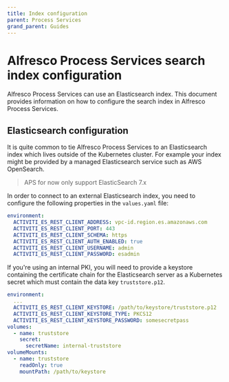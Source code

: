 ```yaml
---
title: Index configuration
parent: Process Services
grand_parent: Guides
---
```


# Alfresco Process Services search index configuration

Alfresco Process Services can use an Elasticsearch index. This document provides
information on how to configure the search index in Alfresco Process Services.

## Elasticsearch configuration

It is quite common to tie Alfresco Process Services to an Elasticsearch index
which lives outside of the Kubernetes cluster. For example your index might be
provided by a managed Elasticsearch service such as AWS OpenSearch.

> APS for now only support ElasticSearch 7.x

In order to connect to an external Elasticsearch index, you need to configure
the following properties in the `values.yaml` file:

```yaml
environment:
  ACTIVITI_ES_REST_CLIENT_ADDRESS: vpc-id.region.es.amazonaws.com
  ACTIVITI_ES_REST_CLIENT_PORT: 443
  ACTIVITI_ES_REST_CLIENT_SCHEMA: https
  ACTIVITI_ES_REST_CLIENT_AUTH_ENABLED: true
  ACTIVITI_ES_REST_CLIENT_USERNAME: admin
  ACTIVITI_ES_REST_CLIENT_PASSWORD: esadmin
```

If you're using an internal PKI, you will need to provide a keystore containing
the certificate chain for the Elasticsearch server as a Kubernetes secret which
must contain the data key `truststore.p12`.

```yaml
environment:
  ...
  ACTIVITI_ES_REST_CLIENT_KEYSTORE: /path/to/keystore/truststore.p12
  ACTIVITI_ES_REST_CLIENT_KEYSTORE_TYPE: PKCS12
  ACTIVITI_ES_REST_CLIENT_KEYSTORE_PASSWORD: somesecretpass
volumes:
  - name: truststore
    secret:
      secretName: internal-truststore
volumeMounts:
  - name: truststore
    readOnly: true
    mountPath: /path/to/keystore
```

